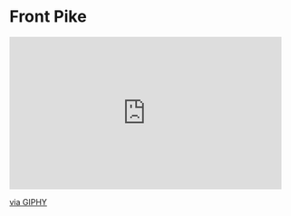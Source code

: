 # Front Pike


<iframe src="https://giphy.com/embed/97g3yEuRnlwDLjrJkM" width="480" height="270" frameBorder="0" class="giphy-embed" allowFullScreen></iframe><p><a href="https://giphy.com/gifs/97g3yEuRnlwDLjrJkM">via GIPHY</a></p>
